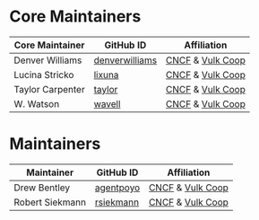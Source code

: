 # Core Maintainers

| Core Maintainer | GitHub ID | Affiliation |
| --------------- | --------- | ----------- |
| Denver Williams | [denverwilliams](https://github.com/denverwilliams) | [CNCF](https://www.cncf.io/) & [Vulk Coop](vulk.coop) |
| Lucina Stricko | [lixuna](https://github.com/lixuna) | [CNCF](https://www.cncf.io/) & [Vulk Coop](vulk.coop) |
| Taylor Carpenter | [taylor](https://github.com/taylor) | [CNCF](https://www.cncf.io/) & [Vulk Coop](vulk.coop) |
| W. Watson | [wavell](https://github.com/wavell) | [CNCF](https://www.cncf.io/) & [Vulk Coop](vulk.coop) |


# Maintainers
| Maintainer | GitHub ID | Affiliation |
| ---------- | --------- | ----------- |
| Drew Bentley | [agentpoyo](https://github.com/agentpoyo) | [CNCF](https://www.cncf.io/) & [Vulk Coop](vulk.coop) |
| Robert Siekmann | [rsiekmann](https://github.com/rsiekmann) | [CNCF](https://www.cncf.io/) & [Vulk Coop](vulk.coop) |

